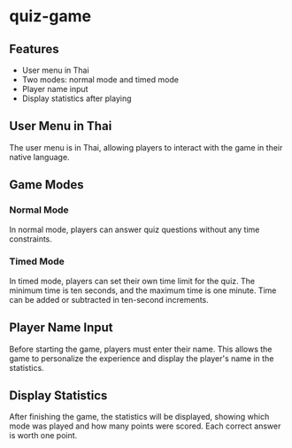 # quiz-game

## Features

- User menu in Thai
- Two modes: normal mode and timed mode
- Player name input
- Display statistics after playing

## User Menu in Thai

The user menu is in Thai, allowing players to interact with the game in their native language.

## Game Modes

### Normal Mode

In normal mode, players can answer quiz questions without any time constraints.

### Timed Mode

In timed mode, players can set their own time limit for the quiz. The minimum time is ten seconds, and the maximum time is one minute. Time can be added or subtracted in ten-second increments.

## Player Name Input

Before starting the game, players must enter their name. This allows the game to personalize the experience and display the player's name in the statistics.

## Display Statistics

After finishing the game, the statistics will be displayed, showing which mode was played and how many points were scored. Each correct answer is worth one point.
